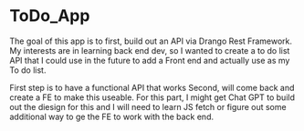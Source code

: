 # ToDo_App

The goal of this app is to first, build out an API via Drango Rest Framework. My interests are in learning back end dev, so I wanted to create a to do list API that I could use in the future to add a Front end and actually use as my To do list. 

First step is to have a functional API that works
Second, will come back and create a FE to make this useable. For this part, I might get Chat GPT to build out the diesign for this and I will need to learn JS fetch or figure out some additional way to ge the FE to work with the back end.